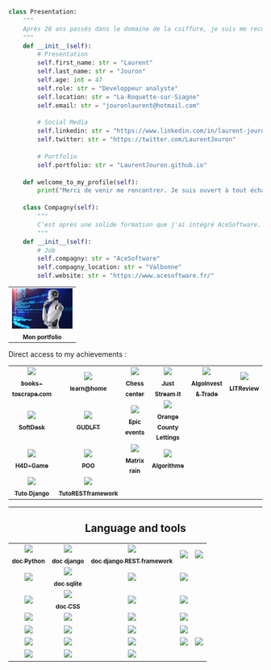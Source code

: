 ```Python
class Presentation:
    """
    Après 28 ans passés dans le domaine de la coiffure, je suis me reconverti dans le développement.
    """
    def __init__(self):
        # Presentation
        self.first_name: str = "Laurent"
        self.last_name: str = "Jouron"
        self.age: int = 47
        self.role: str = "Developpeur analyste"
        self.location: str = "La-Roquette-sur-Siagne"
        self.email: str = "jouronlaurent@hotmail.com"
        
        # Social Media
        self.linkedin: str = "https://www.linkedin.com/in/laurent-jouron/"
        self.twitter: str = "https://twitter.com/LaurentJouron"

        # Portfolio
        self.portfolio: str = "LaurentJouron.github.io"

    def welcome_to_my_profile(self):
        print("Merci de venir me rencontrer. Je suis ouvert à tout échange qui nous amènerait à collaborer.")

    class Compagny(self):
        """
        C'est après une solide formation que j'ai intégré AceSoftware.
        """
    def __init__(self):
        # Job
        self.compagny: str = "AceSoftware"
        self.compagny_location: str = "Valbonne"
        self.website: str = "https://www.acesoftware.fr/"
```

<table>
  <tr>
    <td align="center">
      <a href=https://laurentjouron.github.io>
        <img width="120px"
          src="https://raw.githubusercontent.com/LaurentJouron/LaurentJouron.github.io/main/ressources/ReadCode.jpg" /><br />
        <sub><b>Mon portfolio</b></sub></a><br />
        <a href=https://laurentjouron.github.io></a>
    </td>
  </tr>
</table>

Direct access to my achievements :

<table>
  <tr>
    <td align="center">
      <a href=https://github.com/LaurentJouron/books-toscrape.com>
        <img width="120px"
          src="https://user.oc-static.com/upload/2020/09/22/1600779540759_Online%20bookstore-01.png" /><br />
        <sub><b>books-toscrape.com</b></sub></a><br />
      <a href=https://github.com/LaurentJouron/books-toscrape.com title="books-toscrape.com"></a> 
    </td>
    <td align="center">
      <a href=https://github.com/LaurentJouron/Learn-home>
        <img width="140px"
          src="https://user.oc-static.com/upload/2020/09/07/15994931316367_logo%20dev.png" /><br />
        <sub><b>learn@home</b></sub></a><br />
      <a href=https://github.com/LaurentJouron/Learn-home title="learn@home"></a> 
    </td>
     <td align="center">
      <a href=https://github.com/LaurentJouron/chesscenter>
        <img width="140px"
          src="https://user.oc-static.com/upload/2020/09/22/16007793690358_chess%20club-01.png" /><br />
        <sub><b>Chess center</b></sub></a><br />
      <a href=https://github.com/LaurentJouron/chesscenter title="Chess center"></a> 
    </td>
     <td align="center">
      <a href=https://github.com/LaurentJouron/JustStreamIt>
        <img width="140px"
          src="https://user.oc-static.com/upload/2020/09/18/16004298163529_P5.png" /><br />
        <sub><b>Just Stream It</b></sub></a><br />
      <a href=https://github.com/LaurentJouron/JustStreamIt title="Just Stream It"></a> 
    </td>
     <td align="center">
      <a href=https://github.com/LaurentJouron/Algo-Invest-Trade>
        <img width="110px"
          src="https://user.oc-static.com/upload/2020/09/18/1600429119334_P6.png" /><br />
        <sub><b>AlgoInvest & Trade</b></sub></a><br />
      <a href=https://github.com/LaurentJouron/Algo-Invest-Trade title="AlgoInvest & Trade"></a> 
    </td>
    <td align="center">
      <a href=https://github.com/LaurentJouron/LITReview/>
        <img width="110px"
          src="https://user.oc-static.com/upload/2020/09/18/16004297044411_P7.png" /><br />
        <sub><b>LITReview</b></sub></a><br />
      <a href=https://github.com/LaurentJouron/LITReview title="LITReview"></a> 
    </td>
  </tr>
  <tr>
    <td align="center">
      <a href="https://github.com/LaurentJouron/SoftDesk">
        <img width="120px"
          src="https://user.oc-static.com/upload/2020/09/22/16007803099977_P8%20%281%29.png" /><br />
        <sub><b>SoftDesk</b></sub></a><br />
      <a href="https://github.com/LaurentJouron/SoftDesk" title="SoftDesk" ></a> 
    </td>
    <td align="center">
      <a href="https://github.com/LaurentJouron/GUDLFT">
        <img width="120px"
          src="https://user.oc-static.com/upload/2020/09/22/16007798203635_P9.png" /><br />
        <sub><b>GUDLFT</b></sub></a><br />
      <a href="https://github.com/LaurentJouron/GUDLFT" title="GUDLFT" ></a> 
    </td>
    <td align="center">
      <a href="https://github.com/LaurentJouron/EpicEvents">
        <img width="150px"
          src="https://user.oc-static.com/upload/2023/07/26/16903799358611_P12-02.png" /><br />
        <sub><b>Epic events</b></sub></a><br />
      <a href="https://github.com/LaurentJouron/EpicEvents" title="Epic events" ></a> 
    </td>
    <td align="center">
      <a href="https://github.com/LaurentJouron/Orange_County_Lettings">
        <img width="150px"
          src="https://laurent-lettings.readthedocs.io/en/latest/_static/logo.png" /><br />
        <sub><b>Orange County Lettings</b></sub></a><br />
      <a href="https://github.com/LaurentJouron/Orange_County_Lettings" title="Orange County Lettings" ></a> 
    </td>
  </tr>
  <tr>
    <td align="center">
      <a href=https://github.com/LaurentJouron/H4D-Game>
        <img width="120px"
          src="https://encrypted-tbn0.gstatic.com/images?q=tbn:ANd9GcQiJhnPW08iSzqpRjUDH3xhpg5607M7kzmjNQ&usqp=CAU" /><br />
        <sub><b>H4D-Game</b></sub></a><br />
      <a href=https://github.com/LaurentJouron/H4D-Game title="H4D-Game"></a> 
    </td>
    <td align="center">
      <a href=https://github.com/LaurentJouron/POO>
        <img width="110px"
          src="https://encrypted-tbn0.gstatic.com/images?q=tbn:ANd9GcRhIpiHGdUNAv98Sr6MfFHkG9WTPP8GQqex9g&usqp=CAU" /><br />
        <sub><b>POO</b></sub></a><br />
      <a href=https://github.com/LaurentJouron/POO title="POO"></a> 
    </td>
    <td align="center">
        <a href=https://github.com/LaurentJouron/matrix_rain>
          <img width="130px"
            src="https://encrypted-tbn0.gstatic.com/images?q=tbn:ANd9GcThgcI2Pa-mF-ik8kSH0sOMjTJPXx13EPZiDw&usqp=CAU" /><br />
          <sub><b>Matrix rain</b></sub></a><br />
      <a href=https://github.com/LaurentJouron/matrix_rain title="Matrix rain"></a> 
    </td>
    <td align="center">
        <a href=https://github.com/LaurentJouron/algorithme>
          <img width="110px"
            src="https://encrypted-tbn0.gstatic.com/images?q=tbn:ANd9GcRNP2NU7Jg9xBXdbAfik4xLTisoHaTg_Vf3LfetgBJVzk7zFHC5eQ5QmVXJPlPZtWcWUAw&usqp=CAU" /><br />
          <sub><b>Algorithme</b></sub></a><br />
      <a href=https://github.com/LaurentJouron/algorithme title="Algorithme"></a> 
    </td>
  </tr>
  <tr>
    <td align="center">
      <a href="https://github.com/LaurentJouron/TutoDjango">
        <img width="160px"
          src="https://static.djangoproject.com/img/logos/django-logo-negative.png" /><br />
        <sub><b>Tuto Django</b></sub></a><br />
      <a href="https://github.com/LaurentJouron/TutoDjango" title="Tuto Django" ></a> 
    </td>
    <td align="center">
      <a href=https://github.com/LaurentJouron/TutoRESTframework>
        <img width="160px"
          src="https://soshace.com/wp-content/uploads/2021/01/879-png-3.png" /><br />
        <sub><b>TutoRESTframework</b></sub></a><br />
      <a href=https://github.com/LaurentJouron/TutoRESTframework title="TutoRESTframework"></a> 
    </td>
  </tr>
</table>

__________

<h2 align="center">Language and tools</h2>

<table>
  <tr>
    <td align="center">
      <a href=https://docs.python.org/3/>
        <img width="140px"
          src="https://img.shields.io/badge/python-3670A0?style=for-the-badge&logo=python&logoColor=ffdd54"" /><br />
        <sub><b>doc Python</b></sub></a><br />
      <a href=https://docs.python.org/3/ title="Doc Python"></a> 
    </td>
    <td align="center">
      <a href=https://www.djangoproject.com/>
        <img width="140px"
          src="https://img.shields.io/badge/django-%23092E20.svg?style=for-the-badge&logo=django&logoColor=white"" /><br />
        <sub><b>doc django</b></sub></a><br />
      <a href=https://www.djangoproject.com/ title="Doc django"></a> 
    </td>
    </td>
    <td align="center">
      <a href=https://www.django-rest-framework.org/>
        <img width="140px"
          src="https://soshace.com/wp-content/uploads/2021/01/879-png-3.png" /><br />
        <sub><b>doc django REST framework</b></sub></a><br />
      <a href=https://www.django-rest-framework.org/ title="Doc django REST framework"></a> 
    </td>
     <td align="center">
       <img width="140px" src="https://img.shields.io/badge/javascript-%23323330.svg?style=for-the-badge&logo=javascript&logoColor=%23F7DF1E"/>
    </td>
     <td align="center">
       <img width="140px" src="https://img.shields.io/badge/markdown-%23000000.svg?style=for-the-badge&logo=markdown&logoColor=white"/>
    </td>
  </tr>
  <tr>
    <td align="center">
      <img width="140px" src="https://img.shields.io/badge/flask-%23000.svg?style=for-the-badge&logo=flask&logoColor=white"/>
    </td>
    <td align="center">
      <a href=https://www.sqlite.org/docs.html>
        <img width="140px" src="https://img.shields.io/badge/sqlite-%2307405e.svg?style=for-the-badge&logo=sqlite&logoColor=white"/><br/>
        <sub><b>doc sqlite</b></sub></a><br />
      <a href=https://www.sqlite.org/docs.html title="Doc sqlite"></a>
    </td>
    <td align="center">
       <img width="140px" src="https://img.shields.io/badge/postgres-%23316192.svg?style=for-the-badge&logo=postgresql&logoColor=white"/>
    </td>
    <td align="center">
       <img width="140px" src="https://img.shields.io/badge/mysql-%2300f.svg?style=for-the-badge&logo=mysql&logoColor=white"/>
    </td>
  </tr>
  <tr>
    <td align="center">
      <img width="140px" src="https://img.shields.io/badge/html5-%23E34F26.svg?style=for-the-badge&logo=html5&logoColor=white" />
    </td>
    </td>
    <td align="center">
      <a href=https://www.w3schools.com/css/>
        <img width="140px" src="https://img.shields.io/badge/css3-%231572B6.svg?style=for-the-badge&logo=css3&logoColor=white"/><br/>
        <sub><b>doc CSS</b></sub></a><br />
      <a href=https://www.w3schools.com/css/ title="Doc CSS"></a>
    </td>
    <td align="center">
      <img width="140px" src="https://img.shields.io/badge/SASS-hotpink.svg?style=for-the-badge&logo=SASS&logoColor=white"/>
    </td>
    <td align="center">
      <img width="140px" src="https://img.shields.io/badge/Adobe%20XD-470137?style=for-the-badge&logo=Adobe%20XD&logoColor=#FF61F6"/>
    </td>
  </tr>
  <tr>
    <td align="center">
      <img width="140px" src="https://img.shields.io/badge/GitHub-100000?style=for-the-badge&logo=github&logoColor=white"/>
    </td>
    <td align="center">
      <img width="140px" src="https://img.shields.io/badge/chatGPT-74aa9c?style=for-the-badge&logo=openai&logoColor=white"/>
    </td>
    <td align="center">
      <img width="140px" src="https://img.shields.io/badge/MDN_Web_Docs-black?style=for-the-badge&logo=mdnwebdocs&logoColor=white"/>
    </td>
    <td align="center">
      <img width="140px" src="https://img.shields.io/badge/Udemy-A435F0?style=for-the-badge&logo=Udemy&logoColor=white"/>
    </td>
  </tr>
  <tr>
    <td align="center">
      <img width="140px" src="https://img.shields.io/badge/ovh-%23123F6D.svg?style=for-the-badge&logo=ovh&logoColor=#123F6D"/>
    </td>
    <td align="center">
      <img width="140px" src="https://img.shields.io/badge/heroku-%23430098.svg?style=for-the-badge&logo=heroku&logoColor=white"/>
    </td>
    <td align="center">
      <img width="140px" src="https://img.shields.io/badge/CodePen-white?style=for-the-badge&logo=codepen&logoColor=black"/>
    </td>
    <td align="center">
      <img width="140px" src="https://img.shields.io/badge/Google%20Drive-4285F4?style=for-the-badge&logo=googledrive&logoColor=white"/>
    </td>
  </tr>
  <tr>
    <td align="center">
      <img width="140px" src="https://img.shields.io/badge/Visual%20Studio%20Code-0078d7.svg?style=for-the-badge&logo=visual-studio-code&logoColor=white"/>
    </td>
    <td align="center">
      <img width="140px" src="https://img.shields.io/badge/pycharm-143?style=for-the-badge&logo=pycharm&logoColor=black&color=black&labelColor=green"/>
    </td>
    <td align="center">
      <img width="140px" src="https://img.shields.io/badge/sublime_text-%23575757.svg?style=for-the-badge&logo=sublime-text&logoColor=important"/>
    </td>
    <td align="center">
      <img width="140px" src="https://img.shields.io/badge/Postman-FF6C37?style=for-the-badge&logo=postman&logoColor=white"/>
    </td>
    <td align="center">
      <img width="140px" src="https://img.shields.io/badge/-Swagger-%23Clojure?style=for-the-badge&logo=swagger&logoColor=white"/>
    </td>
  </tr>
  <tr>
    <td align="center">
      <img width="140px" src="https://img.shields.io/badge/Matplotlib-%23ffffff.svg?style=for-the-badge&logo=Matplotlib&logoColor=black"/>
    </td>
    <td align="center">
      <img width="140px" src="https://img.shields.io/badge/numpy-%23013243.svg?style=for-the-badge&logo=numpy&logoColor=white"/>
    </td>
    <td align="center">
      <img width="140px" src="https://img.shields.io/badge/pandas-%23150458.svg?style=for-the-badge&logo=pandas&logoColor=white"/>
    </td>
  </tr>
</table>
